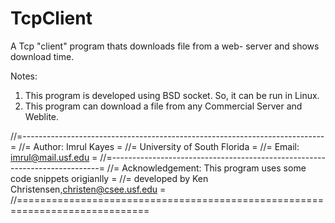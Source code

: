 # TcpClient

A Tcp "client" program thats downloads file from a web- server and shows  download time.

Notes:                                                                   
1) This program is developed using BSD socket. So, it can be run in Linux.					                      
2) This program can download a file from any Commercial Server and Weblite.				 

//=---------------------------------------------------------------------------=
//=  Author: Imrul Kayes                                                      =
//=          University of South Florida                                      =
//=          Email: imrul@mail.usf.edu                                        =
//=---------------------------------------------------------------------------=
//=  Acknowledgement:  This program uses some code snippets origianlly        =
//=            developed by Ken Christensen,christen@csee.usf.edu             =
//=============================================================================
